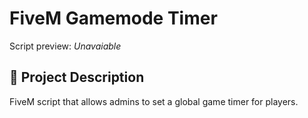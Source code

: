 # FiveM Gamemode Timer
Script preview: *Unavaiable*

## :rocket: Project Description
FiveM script that allows admins to set a global game timer for players.
